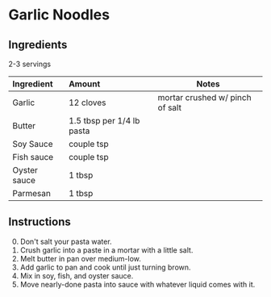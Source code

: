 Garlic Noodles
==============

Ingredients
-----------

2-3 servings

| Ingredient   | Amount                    | Notes                           |
|:-------------|:--------------------------|---------------------------------|
| Garlic       | 12 cloves                 | mortar crushed w/ pinch of salt |
| Butter       | 1.5 tbsp per 1/4 lb pasta |                                 |
| Soy Sauce    | couple tsp                |                                 |
| Fish sauce   | couple tsp                |                                 |
| Oyster sauce | 1 tbsp                    |                                 |
| Parmesan     | 1 tbsp                    |                                 |


Instructions
------------

0. Don't salt your pasta water.
1. Crush garlic into a paste in a mortar with a little salt.
2. Melt butter in pan over medium-low.
3. Add garlic to pan and cook until just turning brown.
4. Mix in soy, fish, and oyster sauce.
5. Move nearly-done pasta into sauce with whatever liquid comes with it.
